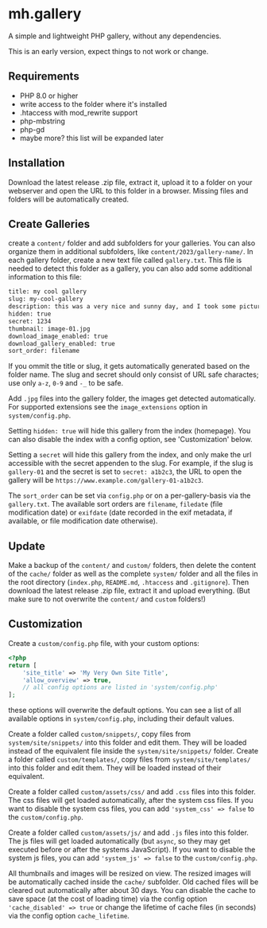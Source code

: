 # mh.gallery

A simple and lightweight PHP gallery, without any dependencies.

This is an early version, expect things to not work or change.

## Requirements

- PHP 8.0 or higher
- write access to the folder where it's installed
- .htaccess with mod_rewrite support
- php-mbstring
- php-gd
- maybe more? this list will be expanded later

## Installation

Download the latest release .zip file, extract it, upload it to a folder on your webserver and open the URL to this folder in a browser. Missing files and folders will be automatically created.

## Create Galleries

create a `content/` folder and add subfolders for your galleries. You can also organize them in additional subfolders, like  `content/2023/gallery-name/`. In each gallery folder, create a new text file called  `gallery.txt`. This file is needed to detect this folder as a gallery, you can also add some additional information to this file:

```txt
title: my cool gallery
slug: my-cool-gallery
description: this was a very nice and sunny day, and I took some pictures.
hidden: true
secret: 1234
thumbnail: image-01.jpg
download_image_enabled: true
download_gallery_enabled: true
sort_order: filename
```

If you ommit the title or slug, it gets automatically generated based on the folder name. The slug and secret should only consist of URL safe charactes; use only `a-z`, `0-9` and `-_` to be safe.

Add `.jpg` files into the gallery folder, the images get detected automatically. For supported extensions see the `image_extensions` option in `system/config.php`.

Setting `hidden: true` will hide this gallery from the index (homepage). You can also disable the index with a config option, see 'Customization' below.

Setting a `secret` will hide this gallery from the index, and only make the url accessible with the secret appenden to the slug. For example, if the slug is `gallery-01` and the secret is set to `secret: a1b2c3`, the URL to open the gallery will be `https://www.example.com/gallery-01-a1b2c3`.

The `sort_order` can be set via `config.php` or on a per-gallery-basis via the `gallery.txt`. The available sort orders are `filename`, `filedate` (file modification date) or `exifdate` (date recorded in the exif metadata, if available, or file modification date otherwise).

## Update

Make a backup of the `content/` and `custom/` folders, then delete the content of the `cache/` folder as well as the complete `system/` folder and all the files in the root directory (`index.php`, `README.md`, `.htaccess` and `.gitignore`). Then download the latest release .zip file, extract it and upload everything. (But make sure to not overwrite the `content/` and `custom` folders!)

## Customization

Create a `custom/config.php` file, with your custom options:

```php
<?php
return [
	'site_title' => 'My Very Own Site Title',
	'allow_overview' => true,
	// all config options are listed in 'system/config.php'
];
```

these options will overwrite the default options. You can see a list of all available options in `system/config.php`, including their default values.

Create a folder called `custom/snippets/`, copy files from `system/site/snippets/` into this folder and edit them. They will be loaded instead of the equivalent file inside the `system/site/snippets/` folder. Create a folder called `custom/templates/`, copy files from `system/site/templates/` into this folder and edit them. They will be loaded instead of their equivalent.

Create a folder called `custom/assets/css/` and add `.css` files into this folder. The css files will get loaded automatically, after the system css files. If you want to disable the system css files, you can add `'system_css' => false` to the `custom/config.php`.

Create a folder called `custom/assets/js/` and add `.js` files into this folder. The js files will get loaded automatically (but `async`, so they may get executed before or after the systems JavaScript). If you want to disable the system js files, you can add `'system_js' => false` to the `custom/config.php`.

All thumbnails and images will be resized on view. The resized images will be automatically cached inside the `cache/` subfolder. Old cached files will be cleared out automatically after about 30 days. You can disable the cache to save space (at the cost of loading time) via the config option `'cache_disabled' => true` or change the lifetime of cache files (in seconds) via the config option `cache_lifetime`.
